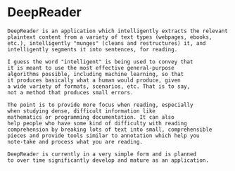  # DeepReader

    DeepReader is an application which intelligently extracts the relevant
    plaintext content from a variety of text types (webpages, ebooks,
    etc.), intelligently "munges" (cleans and restructures) it, and
    intelligently segments it into sentences, for reading.

    I guess the word "intelligent" is being used to convey that
    it is meant to use the most effective general-purpose
    algorithms possible, including machine learning, so that
    it produces basically what a human would produce, given
    a wide variety of formats, scenarios, etc. That is to say, 
    not a method that produces small errors.

    The point is to provide more focus when reading, especially
    when studying dense, difficult information like
    mathematics or programming documentation. It can also
    help people who have some kind of difficulty with reading
    comprehension by breaking lots of text into small, comprehensible
    pieces and provide tools similar to annotation which help you
    note-take and process what you are reading.

    DeepReader is currently in a very simple form and is planned
    to over time significantly develop and mature as an application.
